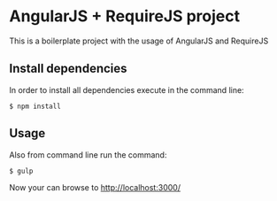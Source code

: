 # AngularJS + RequireJS project

This is a boilerplate project with the usage of AngularJS and RequireJS

## Install dependencies

In order to install all dependencies execute in the command line:

`$ npm install`

## Usage

Also from command line run the command:

`$ gulp`

Now your can browse to [http://localhost:3000/](http://localhost:3000/)
